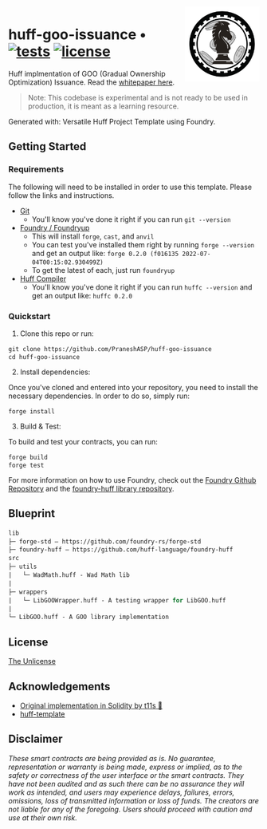 <img align="right" width="150" height="150" top="100" src="./assets/icon.png">

# huff-goo-issuance • [![tests](https://github.com/PraneshASP/huff-goo-issuance/actions/workflows/ci.yaml/badge.svg)](https://github.com/PraneshASP/huff-goo-issuance/actions/workflows/ci.yaml) [![license](https://img.shields.io/badge/Unlicense-blue.svg?label=license)](https://github.com/PraneshASP/huff-goo-issuance/blob/main/LICENSE)

Huff implmentation of GOO (Gradual Ownership Optimization) Issuance. Read the [whitepaper here](https://www.paradigm.xyz/2022/09/goo).

> Note: This codebase is experimental and is not ready to be used in production, it is meant as a learning resource.

Generated with: Versatile Huff Project Template using Foundry.

## Getting Started

### Requirements

The following will need to be installed in order to use this template. Please follow the links and instructions.

- [Git](https://git-scm.com/book/en/v2/Getting-Started-Installing-Git)
  - You'll know you've done it right if you can run `git --version`
- [Foundry / Foundryup](https://github.com/gakonst/foundry)
  - This will install `forge`, `cast`, and `anvil`
  - You can test you've installed them right by running `forge --version` and get an output like: `forge 0.2.0 (f016135 2022-07-04T00:15:02.930499Z)`
  - To get the latest of each, just run `foundryup`
- [Huff Compiler](https://docs.huff.sh/get-started/installing/)
  - You'll know you've done it right if you can run `huffc --version` and get an output like: `huffc 0.2.0`

### Quickstart

1. Clone this repo or run:

```
git clone https://github.com/PraneshASP/huff-goo-issuance
cd huff-goo-issuance
```

2. Install dependencies:

Once you've cloned and entered into your repository, you need to install the necessary dependencies. In order to do so, simply run:

```shell
forge install
```

3. Build & Test:

To build and test your contracts, you can run:

```shell
forge build
forge test
```

For more information on how to use Foundry, check out the [Foundry Github Repository](https://github.com/foundry-rs/foundry/tree/master/forge) and the [foundry-huff library repository](https://github.com/huff-language/foundry-huff).

## Blueprint

```ml
lib
├─ forge-std — https://github.com/foundry-rs/forge-std
├─ foundry-huff — https://github.com/huff-language/foundry-huff
src
├─ utils
|   └─ WadMath.huff - Wad Math lib
|
├─ wrappers
|   └─ LibGOOWrapper.huff - A testing wrapper for LibGOO.huff
|
└─ LibGOO.huff - A GOO library implementation

```

## License

[The Unlicense](https://github.com/huff-language/huff-project-template/blob/master/LICENSE)

## Acknowledgements

- [Original implementation in Solidity by t11s 👑](https://github.com/transmissions11/goo-issuance)
- [huff-template](https://github.com/huff-language/huff-project-template)

## Disclaimer

_These smart contracts are being provided as is. No guarantee, representation or warranty is being made, express or implied, as to the safety or correctness of the user interface or the smart contracts. They have not been audited and as such there can be no assurance they will work as intended, and users may experience delays, failures, errors, omissions, loss of transmitted information or loss of funds. The creators are not liable for any of the foregoing. Users should proceed with caution and use at their own risk._

